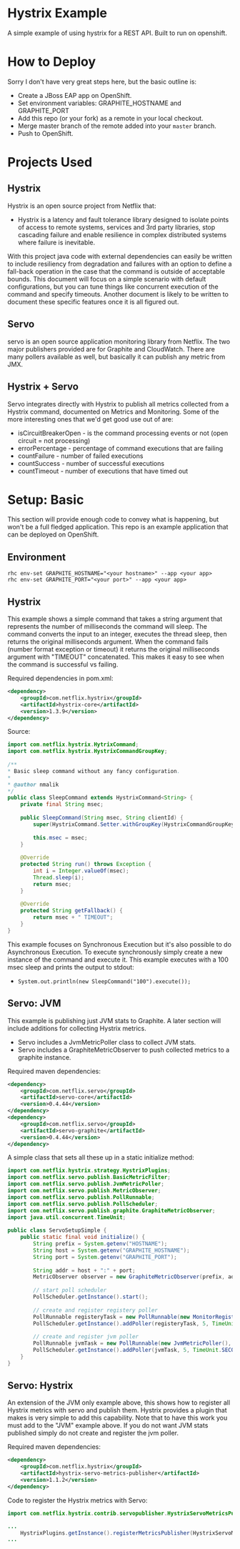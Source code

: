 # Hystrix Example
A simple example of using hystrix for a REST API.  Built to run on openshift.

# How to Deploy
Sorry I don't have very great steps here, but the basic outline is:
* Create a JBoss EAP app on OpenShift.
* Set environment variables: GRAPHITE_HOSTNAME and GRAPHITE_PORT
* Add this repo (or your fork) as a remote in your local checkout.
* Merge master branch of the remote added into your `master` branch.
* Push to OpenShift.

# Projects Used

## Hystrix
Hystrix is an open source project from Netflix that:
* Hystrix is a latency and fault tolerance library designed to isolate points of access to remote systems, services and 3rd party libraries, stop cascading failure and enable resilience in complex distributed systems where failure is inevitable.

With this project java code with external dependencies can easily be written to include resiliency from degradation and failures with an option to define a fall-back operation in the case that the command is outside of acceptable bounds.  This document will focus on a simple scenario with default configurations, but you can tune things like concurrent execution of the command and specify timeouts.  Another document is likely to be written to document these specific features once it is all figured out.
 
## Servo
servo is an open source application monitoring library from Netflix.  The two major publishers provided are for Graphite and CloudWatch.  There are many pollers available as well, but basically it can publish any metric from JMX.
 
## Hystrix + Servo
Servo  integrates directly with Hystrix to publish all metrics collected from a Hystrix command, documented on Metrics and Monitoring.  Some of the more interesting ones that we'd get good use out of are:
* isCircuitBreakerOpen - is the command processing events or not (open circuit = not processing)
* errorPercentage - percentage of command executions that are failing
* countFailure - number of failed executions
* countSuccess - number of successful executions
* countTimeout - number of executions that have timed out

# Setup: Basic
This section will provide enough code to convey what is happening, but won't be a full fledged application.  This repo is an example application that can be deployed on OpenShift.

## Environment
```
rhc env-set GRAPHITE_HOSTNAME="<your hostname>" --app <your app>
rhc env-set GRAPHITE_PORT="<your port>" --app <your app>
```
 
## Hystrix
This example shows a simple command that takes a string argument that represents the number of milliseconds the command will sleep.  The command converts the input to an integer, executes the thread sleep, then returns the original milliseconds argument.  When the command fails (number format exception or timeout) it returns the original milliseconds argument with "TIMEOUT" concatenated.  This makes it easy to see when the command is successful vs failing.

Required dependencies in pom.xml:
```xml
<dependency>  
    <groupId>com.netflix.hystrix</groupId>  
    <artifactId>hystrix-core</artifactId>  
    <version>1.3.9</version>  
</dependency>  
```

Source:
```java
import com.netflix.hystrix.HytrixCommand;  
import com.netflix.hystrix.HystrixCommandGroupKey;  
  
/** 
* Basic sleep command without any fancy configuration. 
* 
* @author nmalik 
*/  
public class SleepCommand extends HystrixCommand<String> {  
    private final String msec;  
  
    public SleepCommand(String msec, String clientId) {  
        super(HystrixCommand.Setter.withGroupKey(HystrixCommandGroupKey.Factory.asKey("sleep")));  
  
        this.msec = msec;  
    }  
  
    @Override  
    protected String run() throws Exception {  
        int i = Integer.valueOf(msec);  
        Thread.sleep(i);  
        return msec;  
    }  
  
    @Override  
    protected String getFallback() {  
        return msec + " TIMEOUT";  
    }  
}
```
 
This example focuses on Synchronous Execution but it's also possible to do Asynchronous Execution.  To execute synchronously simply create a new instance of the command and execute it.  This example executes with a 100 msec sleep and prints the output to stdout:
* `System.out.println(new SleepCommand("100").execute());`
 
## Servo: JVM
This example is publishing just JVM stats to Graphite.  A later section will include additions for collecting Hystrix metrics.
* Servo includes a JvmMetricPoller class to collect JVM stats.
* Servo includes a GraphiteMetricObserver to push collected metrics to a graphite instance.
 
Required maven dependencies:
```xml
<dependency>  
    <groupId>com.netflix.servo</groupId>  
    <artifactId>servo-core</artifactId>  
    <version>0.4.44</version>  
</dependency>  
<dependency>  
    <groupId>com.netflix.servo</groupId>  
    <artifactId>servo-graphite</artifactId>  
    <version>0.4.44</version>  
</dependency>  
```
 
A simple class that sets all these up in a static initialize method:
```java
import com.netflix.hystrix.strategy.HystrixPlugins;  
import com.netflix.servo.publish.BasicMetricFilter;  
import com.netflix.servo.publish.JvmMetricPoller;  
import com.netflix.servo.publish.MetricObserver;  
import com.netflix.servo.publish.PollRunnable;  
import com.netflix.servo.publish.PollScheduler;  
import com.netflix.servo.publish.graphite.GraphiteMetricObserver;  
import java.util.concurrent.TimeUnit;  
  
public class ServoSetupSimple {  
    public static final void initialize() {  
        String prefix = System.getenv("HOSTNAME");  
        String host = System.getenv("GRAPHITE_HOSTNAME");  
        String port = System.getenv("GRAPHITE_PORT");  
  
        String addr = host + ":" + port;  
        MetricObserver observer = new GraphiteMetricObserver(prefix, addr);  
  
        // start poll scheduler  
        PollScheduler.getInstance().start();  
  
        // create and register registery poller  
        PollRunnable registeryTask = new PollRunnable(new MonitorRegistryMetricPoller(), BasicMetricFilter.MATCH_ALL, observer);  
        PollScheduler.getInstance().addPoller(registeryTask, 5, TimeUnit.SECONDS);  
  
        // create and register jvm poller  
        PollRunnable jvmTask = new PollRunnable(new JvmMetricPoller(), BasicMetricFilter.MATCH_ALL, observer);  
        PollScheduler.getInstance().addPoller(jvmTask, 5, TimeUnit.SECONDS);  
    }  
}  
```

## Servo: Hystrix
An extension of the JVM only example above, this shows how to register all Hystrix metrics with servo and publish them.  Hystrix provides a plugin that makes is very simple to add this capability.  Note that to have this work you must add to the "JVM" example above.  If you do not want JVM stats published simply do not create and register the jvm poller.
 
Required maven dependencies:
```xml
<dependency>  
    <groupId>com.netflix.hystrix</groupId>  
    <artifactId>hystrix-servo-metrics-publisher</artifactId>  
    <version>1.1.2</version>  
</dependency>  
```
 
Code to register the Hystrix metrics with Servo:
```java
import com.netflix.hystrix.contrib.servopublisher.HystrixServoMetricsPublisher;  

...  
    HystrixPlugins.getInstance().registerMetricsPublisher(HystrixServoMetricsPublisher.getInstance());  
...
```
 

